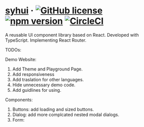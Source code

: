 # [syhui](https://github.com/Yuhui-Shen/ui_component_library/) &middot; [![GitHub license](https://img.shields.io/github/license/Yuhui-Shen/ui_component_library?color=blue)](https://github.com/Yuhui-Shen/ui_component_library/blob/master/LICENSE) [![npm version](https://badge.fury.io/js/ui_component_library-testrun.svg)](https://badge.fury.io/js/ui_component_library-testrun) [![CircleCI](https://circleci.com/gh/Yuhui-Shen/ui_component_library/tree/deploy.svg?style=shield)](https://circleci.com/gh/Yuhui-Shen/ui_component_library/tree/deploy)

A reusable UI component library based on React.
Developed with TypeScript.
Implementing React Router.

TODOs:

Demo Website:

1. Add Theme and Playground Page.
2. Add responsiveness
3. Add traslation for other languages.
4. Hide unnecessary demo code.
5. Add guidlines for using.

Components:

1. Buttons: add loading and sized buttons.
2. Dialog: add more complcated nested modal dialogs.
3. Form:

